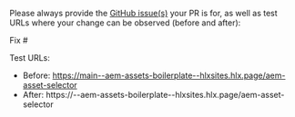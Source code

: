 Please always provide the [GitHub issue(s)](../issues) your PR is for, as well as test URLs where your change can be observed (before and after):

Fix #<gh-issue-id>

Test URLs:
- Before: https://main--aem-assets-boilerplate--hlxsites.hlx.page/aem-asset-selector
- After: https://<branch>--aem-assets-boilerplate--hlxsites.hlx.page/aem-asset-selector
